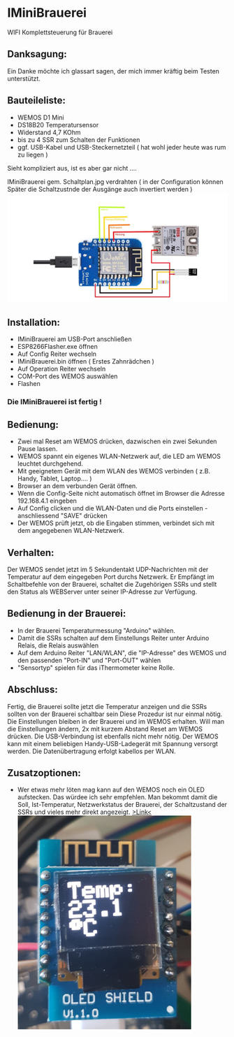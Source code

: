 # IMiniBrauerei
WIFI Komplettsteuerung für Brauerei 

## Danksagung:
Ein Danke möchte ich glassart sagen, der mich immer kräftig beim Testen unterstützt.

## Bauteileliste:

- WEMOS D1 Mini
- DS18B20 Temperatursensor
- Widerstand 4,7 KOhm
- bis zu 4 SSR zum Schalten der Funktionen 
- ggf. USB-Kabel und USB-Steckernetzteil ( hat wohl jeder heute was rum zu liegen )

Sieht kompliziert aus, ist es aber gar nicht ....

IMiniBrauerei gem. Schaltplan.jpg verdrahten ( in der Configuration können Später die Schaltzustnde der Ausgänge auch invertiert werden )
![Schaltplan](Schaltplan.jpg)

## Installation:

- IMiniBrauerei am USB-Port anschließen
- ESP8266Flasher.exe öffnen
- Auf Config Reiter wechseln
- IMiniBrauerei.bin öffnen ( Erstes Zahnrädchen )
- Auf Operation Reiter wechseln
- COM-Port des WEMOS auswählen
- Flashen

### Die IMiniBrauerei ist fertig !

## Bedienung:

- Zwei mal Reset am WEMOS drücken, dazwischen ein zwei Sekunden Pause lassen.
- WEMOS spannt ein eigenes WLAN-Netzwerk auf, die LED am WEMOS leuchtet durchgehend.
- Mit geeignetem Gerät mit dem WLAN des WEMOS verbinden ( z.B. Handy, Tablet, Laptop.... )
- Browser an dem verbunden Gerät öffnen.
- Wenn die Config-Seite nicht automatisch öffnet im Browser die Adresse 192.168.4.1 eingeben
- Auf Config clicken und die WLAN-Daten und die Ports einstellen - anschliessend "SAVE" drücken
- Der WEMOS prüft jetzt, ob die Eingaben stimmen, verbindet sich mit dem angegebenen WLAN-Netzwerk.

## Verhalten:

Der WEMOS sendet jetzt im 5 Sekundentakt UDP-Nachrichten mit der Temperatur auf dem eingegeben Port durchs Netzwerk.
Er Empfängt im Schaltbefehle von der Brauerei, schaltet die Zugehörigen SSRs und stellt den Status als WEBServer unter seiner IP-Adresse zur Verfügung.

## Bedienung in der Brauerei:

- In der Brauerei Temperaturmessung "Arduino" wählen.
- Damit die SSRs schalten auf dem Einstellungs Reiter unter Arduino Relais, die Relais auswählen
- Auf dem Arduino Reiter "LAN/WLAN", die "IP-Adresse" des WEMOS und den passenden "Port-IN" und "Port-OUT" wählen
- "Sensortyp" spielen für das iThermometer keine Rolle. 

## Abschluss:

Fertig, die Brauerei sollte jetzt die Temperatur anzeigen und die SSRs sollten von der Brauerei schaltbar sein
Diese Prozedur ist nur einmal nötig. Die Einstellungen bleiben in der Brauerei und im WEMOS erhalten.
Will man die Einstellungen ändern, 2x mit kurzem Abstand Reset am WEMOS drücken.
Die USB-Verbindung ist ebenfalls nicht mehr nötig. Der WEMOS kann mit einem beliebigen Handy-USB-Ladegerät 
mit Spannung versorgt werden.
Die Datenübertragung erfolgt kabellos per WLAN.

## Zusatzoptionen:
- Wer etwas mehr löten mag kann auf den WEMOS noch ein OLED aufstecken. Das würdee ich sehr empfehlen. Man bekommt damit die Soll, Ist-Temperatur, Netzwerkstatus der Brauerei, der Schaltzustand der SSRs und vieles mehr direkt angezeigt. 
  [>Link<](http://www.ebay.de/itm/WeMos-D1-mini-WiFi-OLED-0-66-I2C-TFT-Modul-ESP8266-NodeMcu-LUA-/291999752242?hash=item43fc8aa032:g:cRAAAOSwjDZYeWj1 "Link zum OLED-Anbieter bei Ebay")  
  ![OLED](OLED.jpg)
  
